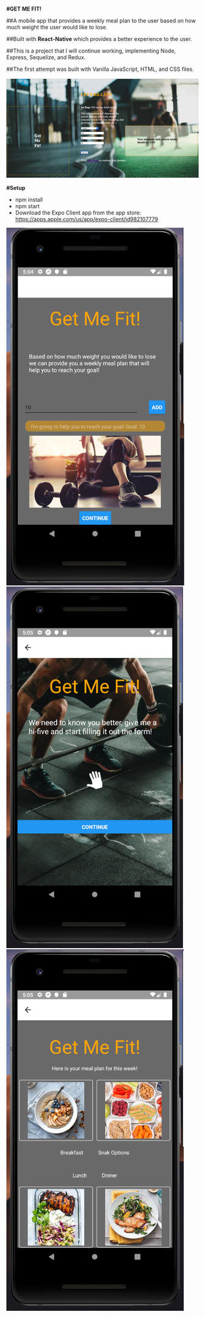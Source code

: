 
**#GET ME FIT!**

##A mobile app that provides a weekly meal plan to the user based on how much weight the user would like to lose.

##Built with **React-Native** which provides a better experience to the user.

##This is a project that I will continue working, implementing Node, Express, Sequelize, and Redux.

##The first attempt was built with Vanilla JavaScript, HTML, and CSS files.

![GET ME FIT WEB APP](/assets/Get-Me-Fit_WebApp.png)

**#Setup**

- npm install
- npm start
- Download the Expo Client app from the app store: https://apps.apple.com/us/app/expo-client/id982107779

![GET ME FIT HOME SCREEN](/assets/HomeScreen.png)
![GET ME FIT USER FORM](/assets/UserFormScreen.png)
![GET ME FIT WEEKLY MEAL PLAN](/assets/WeeklyMealPlanScreen.png)

